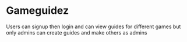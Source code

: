 # Gameguidez
Users can signup then login and can view guides for different games but only admins can create guides and make others as admins
